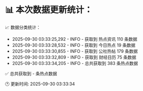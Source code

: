 📊 本次数据更新统计：
==========================

📈 数据分类统计：
- 2025-09-30 03:33:25,292 - INFO - 获取到 热点资讯 110 条数据
- 2025-09-30 03:33:28,532 - INFO - 获取到 今日热点 19 条数据
- 2025-09-30 03:33:30,855 - INFO - 获取到 公社热帖 179 条数据
- 2025-09-30 03:33:32,809 - INFO - 获取到 财经日历 75 条数据
- 2025-09-30 03:33:34,205 - INFO - 总共获取到 383 条热点数据

✅ 总共获取到 - 条热点数据

🕐 更新时间: 2025-09-30 03:33:34

